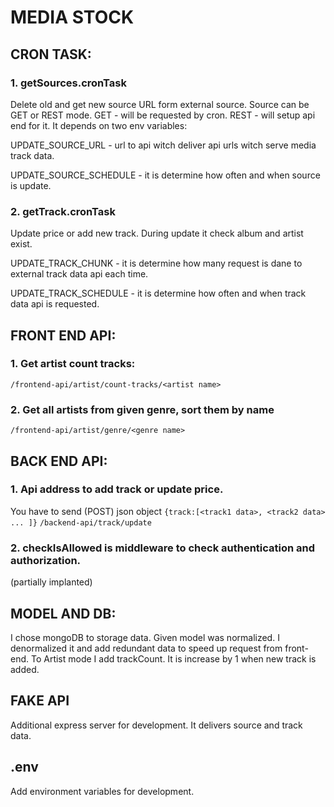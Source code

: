 # MEDIA STOCK
## CRON TASK:
### 1. getSources.cronTask
Delete old and get new source URL form external source. Source can be GET or REST
mode. GET - will be requested by cron. REST - will setup api end for it. 
It depends on two env variables:   

UPDATE_SOURCE_URL - url to api witch deliver api urls witch serve media track data. 

UPDATE_SOURCE_SCHEDULE - it is determine how often and when source is update.

### 2. getTrack.cronTask
Update price or add new track. During update it check album and artist exist.

UPDATE_TRACK_CHUNK - it is determine how many request is dane to external track data api each time.

UPDATE_TRACK_SCHEDULE - it is determine how often and when track data api is requested.

## FRONT END API:
### 1. Get artist count tracks:
```/frontend-api/artist/count-tracks/<artist name>```

### 2. Get all artists from given genre, sort them by name
```/frontend-api/artist/genre/<genre name>```

## BACK END API:
### 1. Api address to add track or update price. 
You have to send (POST) json object `{track:[<track1 data>, <track2 data> ... ]}`
```/backend-api/track/update```

### 2. checkIsAllowed is middleware to check authentication and authorization. 
(partially implanted)  

## MODEL AND DB:
I chose mongoDB to storage data. Given model was normalized. I denormalized it and add redundant data to speed up request from front-end.
To Artist mode I add trackCount. It is increase by 1 when new track is added.

## FAKE API
Additional express server for development. It delivers source and track data. 

## .env
Add environment variables for development.